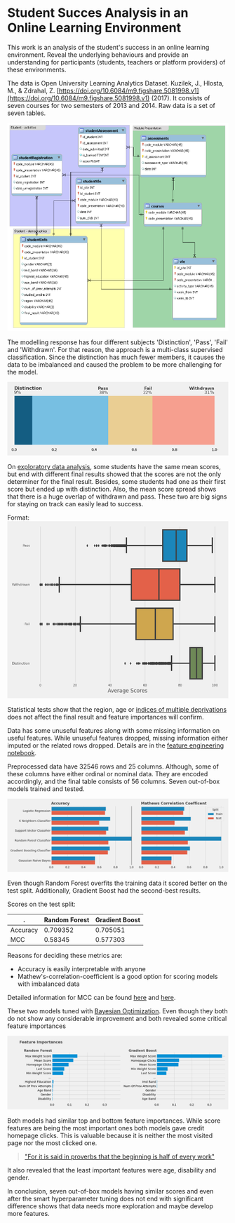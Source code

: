 # Student Succes Analysis in an Online Learning Environment

This work is an analysis of the student's success in an online learning environment. Reveal the underlying behaviours and provide an understanding for participants (students, teachers or platform providers) of these environments.

The data is Open University Learning Analytics Dataset. Kuzilek, J., Hlosta, M., & Zdrahal, Z. [https://doi.org/10.6084/m9.figshare.5081998.v1](https://doi.org/10.6084/m9.figshare.5081998.v1) (2017). It consists of seven courses for two semesters of 2013 and 2014. Raw data is a set of seven tables.

![Alt text](./readme_files/fig1_data_model.png "[Data Model](https://github.com/tevfikcagridural/student-success)")

The modelling response has four different subjects 'Distinction', 'Pass', 'Fail' and 'Withdrawn'. For that reason, the approach is a multi-class supervised classification. Since the distinction has much fewer members, it causes the data to be imbalanced and caused the problem to be more challenging for the model.

![Class Distribution](./readme_files/fig2_class_distribution.png)

On [exploratory data analysis](./jupyter_notebooks/2_Exploratory_Data_Analysis.ipynb), some students have the same mean scores, but end with different final results showed that the scores are not the only determiner for the final result. Besides, some students had one as their first score but ended up with distinction. Also, the mean score spread shows that there is a huge overlap of withdrawn and pass. These two are big signs for staying on track can easily lead to success.

Format: ![Average Score Distribution](./readme_files/fig3_mean_scores.png)

Statistical tests show that the region, age or [indices of multiple deprivations](https://en.wikipedia.org/wiki/Multiple_deprivation_index) does not affect the final result and feature importances will confirm.

Data has some unuseful features along with some missing information on useful features. While unuseful features dropped, missing information either imputed or the related rows dropped. Details are in the [feature engineering notebook](/jupyter_notebooks/3_Feature_Engineering.ipynb).

Preprocessed data have 32546 rows and 25 columns. Although, some of these columns have either ordinal or nominal data. They are encoded accordingly, and the final table consists of 56 columns. Seven out-of-box models trained and tested.

![Model Scores](./readme_files/fig4_model_scores.png)

Even though Random Forest overfits the training data it scored better on the test split. Additionally, Gradient Boost had the second-best results.


Scores on the test split:

. | Random Forest | Gradient Boost
------|------|------
Accuracy | 0.709352 | 0.705051
MCC |  0.58345 | 0.577303

Reasons for deciding these metrics are:

- Accuracy is easily interpretable with anyone
- Mathew's-correlation-coefficient is a good option for scoring models with imbalanced data

Detailed information for MCC can be found [here](https://www.kdnuggets.com/2018/06/right-metric-evaluating-machine-learning-models-2.html) and [here](https://en.wikipedia.org/wiki/Matthews_correlation_coefficient#Advantages_of_MCC_over_accuracy_and_F1_score).

These two models tuned with [Bayesian Optimization](https://github.com/fmfn/BayesianOptimization). Even though they both do not show any considerable improvement and both revealed some critical feature importances

![Feature Importances](./readme_files/fig5_feature_importances.png)

Both models had similar top and bottom feature importances. While score features are being the most important ones both models gave credit homepage clicks. This is valuable because it is neither the most visited page nor the most clicked one.

>["For it is said in proverbs that the beginning is half of every work"](
https://latin.stackexchange.com/questions/12900/is-the-beginning-is-half-of-every-action-truly-a-greek-proverb)

It also revealed that the least important features were age, disability and gender.

In conclusion, seven out-of-box models having similar scores and even after the smart hyperparameter tuning does not end with significant difference shows that data needs more exploration and maybe develop more features.
